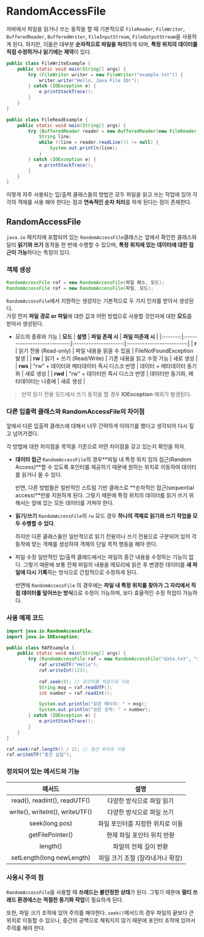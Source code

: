 # **RandomAccessFile**

자바에서 파일을 읽거나 쓰는 동작을 할 때 기본적으로 `FileReader`, `FileWriter`, `BufferedReader`, `BufferedWriter`, `FileInputStream`, `FileOutputStream`을 사용하게 된다. 하지만, 이들은 대부분 **순차적으로 파일을 처리**하게 되며, **특정 위치의 데이터를 직접 수정하거나 읽기에는 제약**이 있다.

```java
public class FileWriteExample {
    public static void main(String[] args) {
        try (FileWriter writer = new FileWriter("example.txt")) {
            writer.write("Hello, Java File IO!");
        } catch (IOException e) {
            e.printStackTrace();
        }
    }
}

public class FileReadExample {
    public static void main(String[] args) {
        try (BufferedReader reader = new BufferedReader(new FileReader("example.txt"))) {
            String line;
            while ((line = reader.readLine()) != null) {
                System.out.println(line);
            }
        } catch (IOException e) {
            e.printStackTrace();
        }
    }
}
```

이렇게 자주 사용되는 입/출력 클래스들의 방법은 모두 파일을 읽고 쓰는 작업에 있어 각각의 객체를 사용 해야 한다는 점과 **연속적인 순차 처리**를 하게 된다는 점이 존재한다.

## RandomAccessFile

`java.io` 패키지에 포함되어 있는 `RandomAccessFile`클래스는 앞에서 확인한 클래스와 달리 **읽기와 쓰기** 동작을 한 번에 수행할 수 있으며, **특정 위치에 있는 데이터에 대한 접근이 가능**하다는 특징이 있다.

### 객체 생성

```java
RandomAccessFile raf = new RandomAccessFile(파일 패스, 모드);
RandomAccessFile raf = new RandomAccessFile(파일, 모드);
```

`RandomAccessFile`에서 지원하는 생성자는 기본적으로 두 가지 인자를 받아서 생성된다.     
가장 먼저 **파일 경로 or 파일**에 대한 값과 어떤 방법으로 사용할 것인지에 대한 **모드**를 받아서 생성된다.

* 모드의 종류와 기능
  | **모드**  | **설명**                      | **파일 존재 시**          | **파일 미존재 시**             |
  |:-------:|:---------------------------:|:--------------------:|:------------------------:|
  | **r**   | 읽기 전용 (Read-only)           | 파일 내용을 읽을 수 있음       | FileNotFoundException 발생 |
  | **rw**  | 읽기 + 쓰기 (Read/Write)        | 기존 내용을 읽고 수정 가능      | 새로 생성                    |
  | **rws** | "rw" + 데이터와 메타데이터 즉시 디스크 반영 | 데이터 + 메타데이터 동기화      | 새로 생성                    |
  | **rwd** | "rw" + 데이터만 즉시 디스크 반영       | 데이터만 동기화, 메타데이터는 나중에 | 새로 생성                    |

> 만약 읽기 전용 모드에서 쓰기 동작을 할 경우 **IOException** 예외가 발생된다.

### 다른 입출력 클래스와 RandomAccessFile의 차이점

앞에서 다른 입출력 클래스에 대해서 너무 간략하게 이야기를 했다고 생각되어 다시 짚고 넘어가겠다.

각 방법에 대한 차이점을 목적을 기준으로 어떤 차이점을 갖고 있는지 확인을 하자.

* **데이터 접근**
  `RandomAccessFile`의 경우**파일 내 특정 위치 임의 접근(Random Access)**할 수 있도록 포인터를 제공하기 때문에 원하는 위치로 이동하여 데이터를 읽거나 쓸 수 있다.

  반면, 다른 방법들은 일반적인 스트림 기반 클래스로 **순차적인 접근(sequential access)**만을 지원하게 된다. 그렇기 때문에 특정 위치의 데이터를 읽거 쓰기 위해서는 앞에 있는 모든 데이터를 거쳐야 한다.

* **읽기/쓰기**
  `RandomAccessFile`의 `rw` 모드 경우 **하나의 객체로 읽기와 쓰기 작업을 모두 수행할 수 있다**.

  하지만 다른 클래스들인 일반적으로 읽기 전용이나 쓰기 전용으로 구분되어 있어 각 동작에 맞는 객체를 생성하여 객체의 단일 목적 행동을 해야 한다.

* 파일 수정
  일반적인 입/출력 클래드에서는 파일의 중간 내용을 수정하는 기능이 없다. 그렇기 때문에 보통 전체 파일의 내용을 메모리에 읽은 후 변경한 데이터를 **새 파일에 다시 기록**하는 방식으로 간접적으로 수정하게 된다.

  반면에  `RandomAccessFile` 의 경우에는 **파일 내 특정 위치를 찾아가 그 자리에서 직접 데이터를 덮어쓰는 방식**으로 수정이 가능하며, 보다 효율적인 수정 작업이 가능하다.

### 사용 예제 코드
```java
import java.io.RandomAccessFile;
import java.io.IOException;

public class RAFExample {
    public static void main(String[] args) {
        try (RandomAccessFile raf = new RandomAccessFile("data.txt", "rw")) {
            raf.writeUTF("Hello");
            raf.writeInt(123);
            
            raf.seek(0); // 포인터를 처음으로 이동
            String msg = raf.readUTF();
            int number = raf.readInt();

            System.out.println("읽은 메시지: " + msg);
            System.out.println("읽은 숫자: " + number);
        } catch (IOException e) {
            e.printStackTrace();
        }
    }
}
```

```java
raf.seek(raf.length() / 2); // 중간 위치로 이동
raf.writeUTF("중간 삽입");
```

### 정의되어 있는 메서드와 기능

| **메서드** | **설명** |
|:-:|:-:|
| read(), readInt(), readUTF() | 다양한 방식으로 파일 읽기 |
| write(), writeInt(), writeUTF() | 다양한 방식으로 파일 쓰기 |
| seek(long pos) | 파일 포인터를 지정한 위치로 이동 |
| getFilePointer() | 현재 파일 포인터 위치 반환 |
| length() | 파일의 전체 길이 반환 |
| setLength(long newLength) | 파일 크기 조절 (잘라내거나 확장) |

### 사용시 주의 점

`RandomAccessFile`을 사용할 때 **쓰레드는 불안정한 상태**가 된다. 그렇기 때문에 **멀티 쓰레드 환경에스는 적절한 동기화 작업**이 필요하게 된다.

또한, 파일 크기 조작에 있어 주의를 해야한다. `seek()`메서드의 경우 파일의 끝보다 큰 위치로 이동할 수 있으나, 중간의 공백으로 채워지지 않기 때문에 포인터 조작에 있어서 주의를 해야 한다.    
